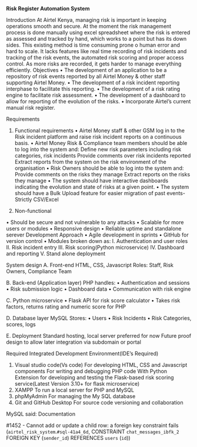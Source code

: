 **Risk
Register 
Automation 
System**





Introduction
At Airtel Kenya, managing risk is important in keeping operations smooth and secure. At the moment the risk management process is done manually using excel spreadsheet where the risk is entered as assessed and tracked by hand, which works to a point but has its down sides. This existing method is time consuming prone o human error and hard to scale. It lacks features like real time recording of risk incidents and tracking of the risk events, the automated risk scoring and proper access control. As more risks are recorded, it gets harder to manage everything efficiently.
Objectives 
•	The development of an application to be a repository of risk events reported by all Airtel Money & other staff supporting Airtel Money.
•	The development of a risk incident reporting interphase to facilitate this reporting.
•	The development of a risk rating engine to facilitate risk assessment.
•	The development of a dashboard to allow for reporting of the evolution of the risks.
•	Incorporate Airtel’s current manual risk register.

Requirements 
1.	Functional requirements 
•	Airtel Money staff & other GSM log in to the Risk incident platform and raise risk incident reports on a continuous basis.
•	Airtel Money Risk & Compliance team members should be able to log into the system and:
Define new risk parameters including risk categories, risk incidents
Provide comments over risk incidents reported
Extract reports from the system on the risk environment of the organisation
•	Risk Owners should be able to log into the system and:
Provide comments on the risks they manage
Extract reports on the risks they manage
•	The system should have interactive dashboards indicating the evolution and state of risks at a given point.
•	The system should have a Bulk Upload feature for easier migration of past events- Strictly CSV/Excel

2.	Non-functional

•	Should be secure and not vulnerable to any attacks
•	Scalable for more users or modules
•	Responsive design
•	Reliable uptime and standalone serever
Development Approach
•	Agile development in sprints
•	GitHub for version control
•	Modules broken down as:
I.	Authentication and user roles
II.	Risk incident entry
III.	Risk scoring(Python microservice)
IV.	Dashboard and reporting
V.	Stand alone deployment







System design
A.	Front-end
HTML, CSS, Javascript
Roles: Staff, Risk Owners, Compliance Team

B.	Back-end (Application layer)
PHP handles: 
•	Authentication and sessions
•	Risk submission logic
•	Dashboard data
•	Communication with risk engine

C.	Python microservice
•	Flask API for risk score calculator
•	Takes risk factors, returns rating and numeric score for PHP

D.	Database layer
MySQL Stores: 
•	Users
•	Risk Incidents
•	Risk Categories, scores, logs

E.	Deployment
Standard hosting, local server preferred for now
Future proof design to allow later integration via subdomain or portal









	

	



			

	

	


	




	



	
Required Integrated Development Environment(IDE’s Required)
1.	Visual studio code(Vs code)
For developing HTML, CSS and Javascript components
For writing and debugging PHP code
With Python Extension for developing and testing the Flask-based risk scoring service(Latest Version 3.10+ for flask microservice)
2.	XAMPP
To run a local server for PHP and MySQL
3.	phpMyAdmin 
For managing the My SQL database
4.	Git and GitHub Desktop 
For source code versioning and collaboration




MySQL said: Documentation

#1452 - Cannot add or update a child row: a foreign key constraint fails (`airtel_risk_system`.`#sql-41a4_6d`, CONSTRAINT `chat_messages_ibfk_2` FOREIGN KEY (`sender_id`) REFERENCES `users` (`id`))
